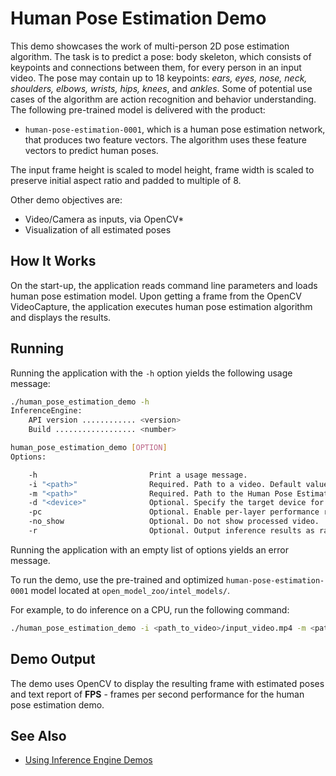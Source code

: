 # Human Pose Estimation Demo

This demo showcases the work of multi-person 2D pose estimation algorithm. The task is to predict a pose: body skeleton, which consists of keypoints and connections between them, for every person in an input video. The pose may contain up to 18 keypoints: *ears, eyes, nose, neck, shoulders, elbows, wrists, hips, knees*, and *ankles*. Some of potential use cases of the algorithm are action recognition and behavior understanding. The following pre-trained model is delivered with the product:

* `human-pose-estimation-0001`, which is a human pose estimation network, that produces two feature vectors. The algorithm uses these feature vectors to predict human poses.

The input frame height is scaled to model height, frame width is scaled to preserve initial aspect ratio and padded to multiple of 8.

Other demo objectives are:
* Video/Camera as inputs, via OpenCV*
* Visualization of all estimated poses

## How It Works

On the start-up, the application reads command line parameters and loads human pose estimation model. Upon getting a frame from the OpenCV VideoCapture, the application executes human pose estimation algorithm and displays the results.

## Running

Running the application with the `-h` option yields the following usage message:
```sh
./human_pose_estimation_demo -h
InferenceEngine:
    API version ............ <version>
    Build .................. <number>

human_pose_estimation_demo [OPTION]
Options:

    -h                         Print a usage message.
    -i "<path>"                Required. Path to a video. Default value is "cam" to work with camera.
    -m "<path>"                Required. Path to the Human Pose Estimation model (.xml) file.
    -d "<device>"              Optional. Specify the target device for Human Pose Estimation (CPU, GPU, FPGA or MYRIAD is acceptable). Default value is "CPU".
    -pc                        Optional. Enable per-layer performance report.
    -no_show                   Optional. Do not show processed video.
    -r                         Optional. Output inference results as raw values.

```

Running the application with an empty list of options yields an error message.

To run the demo, use the pre-trained and optimized `human-pose-estimation-0001` model located at `open_model_zoo/intel_models/`.

For example, to do inference on a CPU, run the following command:

```sh
./human_pose_estimation_demo -i <path_to_video>/input_video.mp4 -m <path_to_model>/human-pose-estimation-0001.xml -d CPU
```

## Demo Output

The demo uses OpenCV to display the resulting frame with estimated poses and text report of **FPS** - frames per second performance for the human pose estimation demo.

## See Also
* [Using Inference Engine Demos](../Readme.md)
